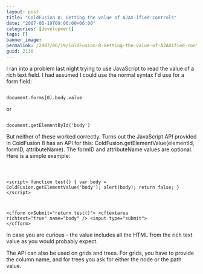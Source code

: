 ```yaml
---
layout: post
title: "ColdFusion 8: Getting the value of AJAX-ified controls"
date: "2007-06-19T09:06:00+06:00"
categories: [development]
tags: []
banner_image: 
permalink: /2007/06/19/ColdFusion-8-Getting-the-value-of-AJAXified-controls
guid: 2130
---
```


I ran into a problem last night trying to use JavaScript to read the value of a rich text field. I had assumed I could use the normal syntax I'd use for a form field:

<code>
document.forms[0].body.value
</code>

or

<code>
document.getElementById('body')
</code>

But neither of these worked correctly. Turns out the JavaScript API provided in ColdFusion 8 has an API for this: ColdFusion.getElementValue(elementId, formID, attributeName). The formID and attributeName values are optional. Here is a simple example:

<code>

&lt;script&gt;
function test() {
	var body = ColdFusion.getElementValue('body');
	alert(body);
	return false;
}
&lt;/script&gt;

&lt;cfform onSubmit="return test()"&gt;
&lt;cftextarea richtext="true" name="body" /&gt;
&lt;input type="submit"&gt;
&lt;/cfform&gt;
</code>

In case you are curious - the value includes all the HTML from the rich text value as you would probably expect. 

The API can also be used on grids and trees. For grids, you have to provide the column name, and for trees you ask for either the node or the path value.